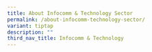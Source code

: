 ```yaml
---
title: About Infocomm & Technology Sector
permalink: /about-infocomm-technology-sector/
variant: tiptap
description: ""
third_nav_title: Infocomm & Technology
---
```

